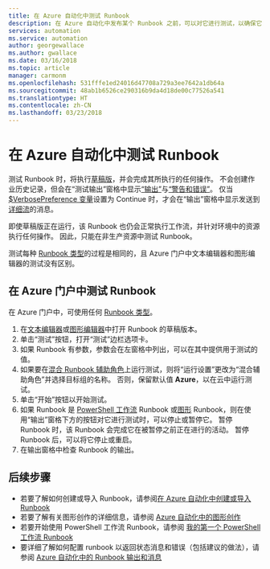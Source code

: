 ```yaml
---
title: 在 Azure 自动化中测试 Runbook
description: 在 Azure 自动化中发布某个 Runbook 之前，可以对它进行测试，以确保它按预期工作。  本文介绍如何测试 Runbook 并查看其输出。
services: automation
ms.service: automation
author: georgewallace
ms.author: gwallace
ms.date: 03/16/2018
ms.topic: article
manager: carmonm
ms.openlocfilehash: 531fffe1ed24016d47708a729a3ee7642a1db64a
ms.sourcegitcommit: 48ab1b6526ce290316b9da4d18de00c77526a541
ms.translationtype: HT
ms.contentlocale: zh-CN
ms.lasthandoff: 03/23/2018
---
```

# <a name="testing-a-runbook-in-azure-automation"></a>在 Azure 自动化中测试 Runbook
测试 Runbook 时，将执行[草稿版](automation-creating-importing-runbook.md#publishing-a-runbook)，并会完成其所执行的任何操作。 不会创建作业历史记录，但会在“测试输出”窗格中显示[“输出”](automation-runbook-output-and-messages.md#output-stream)与[“警告和错误”](automation-runbook-output-and-messages.md#message-streams)。 仅当 [$VerbosePreference 变量](automation-runbook-output-and-messages.md#preference-variables)设置为 Continue 时，才会在“输出”窗格中显示发送到[详细流](automation-runbook-output-and-messages.md#message-streams)的消息。

即使草稿版正在运行，该 Runbook 也仍会正常执行工作流，并针对环境中的资源执行任何操作。 因此，只能在非生产资源中测试 Runbook。

测试每种 [Runbook 类型](automation-runbook-types.md)的过程是相同的，且 Azure 门户中文本编辑器和图形编辑器的测试没有区别。  

## <a name="to-test-a-runbook-in-the-azure-portal"></a>在 Azure 门户中测试 Runbook
在 Azure 门户中，可使用任何 [Runbook 类型](automation-runbook-types.md)。

1. 在[文本编辑器](automation-edit-textual-runbook.md)或[图形编辑器](automation-graphical-authoring-intro.md)中打开 Runbook 的草稿版本。
2. 单击“测试”按钮，打开“测试”边栏选项卡。
3. 如果 Runbook 有参数，参数会在左窗格中列出，可以在其中提供用于测试的值。
4. 如果要在[混合 Runbook 辅助角色](automation-hybrid-runbook-worker.md)上运行测试，则将“运行设置”更改为“混合辅助角色”并选择目标组的名称。  否则，保留默认值 **Azure**，以在云中运行测试。
5. 单击“开始”按钮以开始测试。
6. 如果 Runbook 是 [PowerShell 工作流](automation-runbook-types.md#powershell-workflow-runbooks) Runbook 或[图形](automation-runbook-types.md#graphical-runbooks) Runbook，则在使用“输出”窗格下方的按钮对它进行测试时，可以停止或暂停它。 暂停 Runbook 时，该 Runbook 会完成它在被暂停之前正在进行的活动。 暂停 Runbook 后，可以将它停止或重启。
7. 在输出窗格中检查 Runbook 的输出。

## <a name="next-steps"></a>后续步骤
* 若要了解如何创建或导入 Runbook，请参阅[在 Azure 自动化中创建或导入 Runbook](automation-creating-importing-runbook.md)
* 若要了解有关图形创作的详细信息，请参阅 [Azure 自动化中的图形创作](automation-graphical-authoring-intro.md)
* 若要开始使用 PowerShell 工作流 Runbook，请参阅 [我的第一个 PowerShell 工作流 Runbook](automation-first-runbook-textual.md)
* 要详细了解如何配置 runbook 以返回状态消息和错误（包括建议的做法），请参阅 [Azure 自动化中的 Runbook 输出和消息](automation-runbook-output-and-messages.md)

